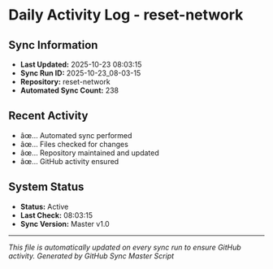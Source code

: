 ﻿# Daily Activity Log - reset-network

## Sync Information
- **Last Updated:** 2025-10-23 08:03:15
- **Sync Run ID:** 2025-10-23_08-03-15
- **Repository:** reset-network
- **Automated Sync Count:** 238

## Recent Activity
- âœ… Automated sync performed
- âœ… Files checked for changes
- âœ… Repository maintained and updated
- âœ… GitHub activity ensured

## System Status
- **Status:** Active
- **Last Check:** 08:03:15
- **Sync Version:** Master v1.0

---
*This file is automatically updated on every sync run to ensure GitHub activity.*
*Generated by GitHub Sync Master Script*
